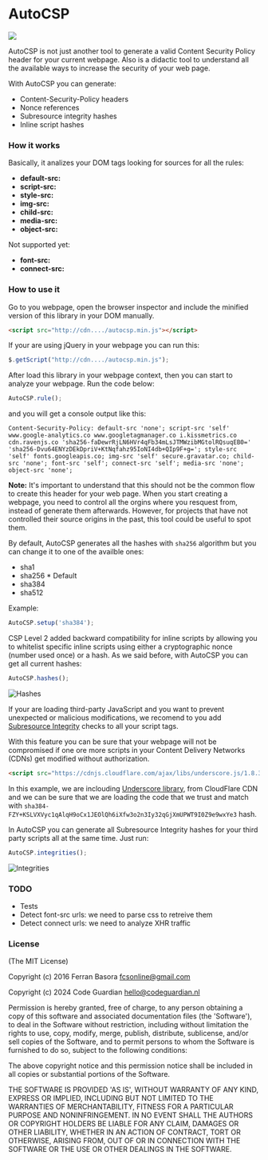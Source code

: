 # AutoCSP

![](https://api.travis-ci.org/fcsonline/autocsp.svg)

AutoCSP is not just another tool to generate a valid Content Security Policy header
for your current webpage. Also is a didactic tool to understand all the
available ways to increase the security of your web page.

With AutoCSP you can generate:

- Content-Security-Policy headers
- Nonce references
- Subresource integrity hashes
- Inline script hashes

### How it works

Basically, it analizes your DOM tags looking for sources for all the rules:

- **default-src:**
- **script-src:**
- **style-src:**
- **img-src:**
- **child-src:**
- **media-src:**
- **object-src:**

Not supported yet:

- **font-src:**
- **connect-src:**

### How to use it

Go to you webpage, open the browser inspector and include the minified version
of this library in your DOM manually.

```html
<script src="http://cdn..../autocsp.min.js"></script>
```

If your are using jQuery in your webpage you can run this:

```javascript
$.getScript("http://cdn..../autocsp.min.js");
```

After load this library in your webpage context, then you can start to analyze
your webpage. Run the code below:

```javascript
AutoCSP.rule();
```
and you will get a console output like this:

```
Content-Security-Policy: default-src 'none'; script-src 'self' www.google-analytics.co www.googletagmanager.co i.kissmetrics.co cdn.ravenjs.co 'sha256-faDewrRjLN6HVr4qFb34mLsJTMWzibMGtolRQsuqEB0=' 'sha256-Dvu64ENYzDEkDpriV+KtNqfahz95IoNI4db+QIp9F+g='; style-src 'self' fonts.googleapis.co; img-src 'self' secure.gravatar.co; child-src 'none'; font-src 'self'; connect-src 'self'; media-src 'none'; object-src 'none';
```

**Note:** It's important to understand that this should not be the common flow to create
this header for your web page. When you start creating a webpage, you need to
control all the orgins where you resquest from, instead of generate them
afterwards. However, for projects that have not controlled their source origins
in the past, this tool could be useful to spot them.

By default, AutoCSP generates all the hashes with `sha256` algorithm but you
can change it to one of the availble ones:

- sha1
- sha256 * Default
- sha384
- sha512

Example:
```javascript
AutoCSP.setup('sha384');
```

CSP Level 2 added backward compatibility for inline scripts by allowing you to
whitelist specific inline scripts using either a cryptographic nonce (number
used once) or a hash. As we said before, with AutoCSP you can get all current
hashes:

```javascript
AutoCSP.hashes();
```
![Hashes](./doc/hashes.png)

If your are loading third-party JavaScript and you want to prevent unexpected
or malicious modifications, we recomend to you add [Subresource
Integrity](https://hacks.mozilla.org/2015/09/subresource-integrity-in-firefox-43/)
checks to all your script tags.

With this feature you can be sure that your webpage will not be compromised if
one ore more scripts in your Content Delivery Networks (CDNs) get modified
without authorization.

```html
<script src="https://cdnjs.cloudflare.com/ajax/libs/underscore.js/1.8.3/underscore-min.js" integrity="sha384-FZY+KSLVXVyc1qAlqH9oCx1JEOlQh6iXfw3o2n3Iy32qGjXmUPWT9I0Z9e9wxYe3" crossorigin="anonymous"></script>
```

In this example, we are inclouding [Underscore library](http://underscorejs.org/),
from CloudFlare CDN and we can be sure that we are loading the code that we
trust and match with
`sha384-FZY+KSLVXVyc1qAlqH9oCx1JEOlQh6iXfw3o2n3Iy32qGjXmUPWT9I0Z9e9wxYe3` hash.

In AutoCSP you can generate all Subresource Integrity hashes for your third
party scripts all at the same time. Just run:

```javascript
AutoCSP.integrities();
```

![Integrities](./doc/integrities.png)

### TODO

- Tests
- Detect font-src urls: we need to parse css to retreive them
- Detect connect urls: we need to analyze XHR traffic

### License

(The MIT License)

Copyright (c) 2016 Ferran Basora <fcsonline@gmail.com>

Copyright (c) 2024 Code Guardian <hello@codeguardian.nl> 

Permission is hereby granted, free of charge, to any person obtaining a copy of this software and associated documentation files (the 'Software'), to deal in the Software without restriction, including without limitation the rights to use, copy, modify, merge, publish, distribute, sublicense, and/or sell copies of the Software, and to permit persons to whom the Software is furnished to do so, subject to the following conditions:

The above copyright notice and this permission notice shall be included in all copies or substantial portions of the Software.

THE SOFTWARE IS PROVIDED 'AS IS', WITHOUT WARRANTY OF ANY KIND, EXPRESS OR IMPLIED, INCLUDING BUT NOT LIMITED TO THE WARRANTIES OF MERCHANTABILITY, FITNESS FOR A PARTICULAR PURPOSE AND NONINFRINGEMENT. IN NO EVENT SHALL THE AUTHORS OR COPYRIGHT HOLDERS BE LIABLE FOR ANY CLAIM, DAMAGES OR OTHER LIABILITY, WHETHER IN AN ACTION OF CONTRACT, TORT OR OTHERWISE, ARISING FROM, OUT OF OR IN CONNECTION WITH THE SOFTWARE OR THE USE OR OTHER DEALINGS IN THE SOFTWARE.
